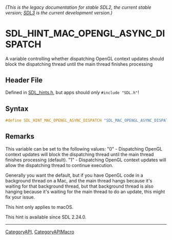 ###### (This is the legacy documentation for stable SDL2, the current stable version; [SDL3](https://wiki.libsdl.org/SDL3/) is the current development version.)
# SDL_HINT_MAC_OPENGL_ASYNC_DISPATCH

A variable controlling whether dispatching OpenGL context updates should block the dispatching thread until the main thread finishes processing

## Header File

Defined in [SDL_hints.h](https://github.com/libsdl-org/SDL/blob/SDL2/include/SDL_hints.h), but apps should _only_ `#include "SDL.h"`!

## Syntax

```c
#define SDL_HINT_MAC_OPENGL_ASYNC_DISPATCH "SDL_MAC_OPENGL_ASYNC_DISPATCH"
```

## Remarks

This variable can be set to the following values: "0" - Dispatching OpenGL
context updates will block the dispatching thread until the main thread
finishes processing (default). "1" - Dispatching OpenGL context updates
will allow the dispatching thread to continue execution.

Generally you want the default, but if you have OpenGL code in a background
thread on a Mac, and the main thread hangs because it's waiting for that
background thread, but that background thread is also hanging because it's
waiting for the main thread to do an update, this might fix your issue.

This hint only applies to macOS.

This hint is available since SDL 2.24.0.

----
[CategoryAPI](CategoryAPI), [CategoryAPIMacro](CategoryAPIMacro)

